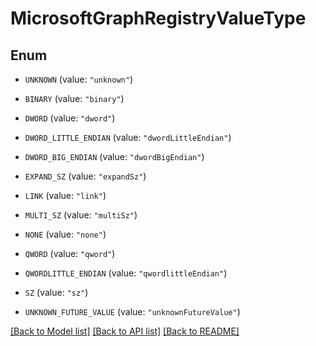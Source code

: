 # MicrosoftGraphRegistryValueType

## Enum


* `UNKNOWN` (value: `"unknown"`)

* `BINARY` (value: `"binary"`)

* `DWORD` (value: `"dword"`)

* `DWORD_LITTLE_ENDIAN` (value: `"dwordLittleEndian"`)

* `DWORD_BIG_ENDIAN` (value: `"dwordBigEndian"`)

* `EXPAND_SZ` (value: `"expandSz"`)

* `LINK` (value: `"link"`)

* `MULTI_SZ` (value: `"multiSz"`)

* `NONE` (value: `"none"`)

* `QWORD` (value: `"qword"`)

* `QWORDLITTLE_ENDIAN` (value: `"qwordlittleEndian"`)

* `SZ` (value: `"sz"`)

* `UNKNOWN_FUTURE_VALUE` (value: `"unknownFutureValue"`)


[[Back to Model list]](../README.md#documentation-for-models) [[Back to API list]](../README.md#documentation-for-api-endpoints) [[Back to README]](../README.md)


